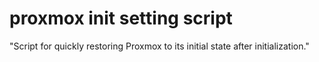 # proxmox init setting script

"Script for quickly restoring Proxmox to its initial state after initialization."